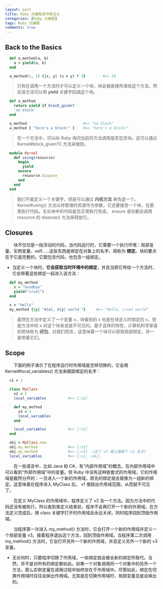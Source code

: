 ```yaml
---
layout: post
title: Ruby 元编程读书笔记七
categories: [Ruby 元编程]
tags: Ruby 元编程
comments: true
---
```


## Back to the Basics

```ruby
  def a_method(a, b)
    a + yield(a, b)
  end

  a_method(1, 2) {|x, y| (x + y) * 3}        #=> 10
```
>只有在调用一个方法时才可以定义一个块，块会被直接传递给这个方法，然后该方法可以用 **yield** 关键字回调这个块。

```ruby
  def a_method
    return yield if block_given?
    'no block'
  end

  a_method                          #=> "no block"
  a_method { "here's a block!" }    #=> "here's a block!"
```
>在一个方法中，可以向 Ruby 询问当前的方法调用是否包含块。这可以通过 Kernel#block_given?() 方法来做到。

```ruby
  module Kernel
    def using(resource)
      begin
        yield
      ensure
        resource.dispose
      end
    end
  end
```
>我们不能定义一个关键字，但是可以通过 **内核方法** 来伪造一个。 Kernel#using() 方法以待管理的资源作为参数，它还要接受一个块，在那里执行代码。无论块中的代码是否正常执行完成， ensure 语句都会调用 resource 的 dispose() 方法来释放它。

## Closures

&emsp;&emsp;块不仅仅是一段浮动的代码，当代码运行时，它需要一个执行环境：局部变量、实例变量、self......这些东西是绑定在对象上的名字，简称为 **绑定**。块的要点在于它是完整的，它既包含代码，也包含一组绑定。

* 当定义一个块时，**它会获取当时环境中的绑定**，并且当把它传给一个方法时，它会带着这些绑定一起进入该方法：
```ruby
  def my_method
    x = "Goodbye"
    yield("cruel")
  end

  x = "Hello"
  my_method {|y| "#{x}, #{y} world "}     #=> "Hello, cruel world"
```
>虽然在方法中定义了一个变量 x，块看到的 x 也是在块定义时绑定的 x，但是方法中的 x 对这个块来说是不可见的。基于这样的特性，计算机科学家喜欢把块称为 **闭包**。对我们而言，这意味着一个块可以获取局部绑定，并一直带着它们。

## Scope

&emsp;&emsp;下面的例子演示了在程序运行时作用域是怎样切换的，它会用 Kernel#local_variables() 方法来跟踪绑定的名字：
```ruby
  v1 = 1

  class MyClass
    v2 = 2
    local_variables          #=> [:v2]

    def my_method
      v3 = 3
      local_variables
    end

    local_variables          #=> [:v2]
  end

  obj = MyClass.new
  obj.my_method              #=> [:v3]
  obj.my_method              #=> [:v3]  (这个 v3 跟上面那个 v3 无关)
  local_variables            #=> [:v1, :obj]
```
&emsp;&emsp;在一些语言中，比如 Java 和 C#，有“内部作用域”的概念。在内部作用域中可以看到“外部作用域”中的变量。但 Ruby 中没有这种嵌套式的作用域，它的作用域是截然分开的：一旦进入一个新的作用域，原先的绑定就会替换为一组新的绑定。这意味着在程序进入 MyClass 后， v1 便超出作用域范围，从而就不可见了。

&emsp;&emsp;在定义 MyClass 的作用域中，程序定义了 v2 及一个方法。因为方法中的代码还没有被执行，所以直到类定义结束前，程序不会再打开一个新的作用域。在方法定义完成后，用 class 关键字打开的作用域会永远关闭，同时程序回到顶级作用域。

&emsp;&emsp;当程序第一次进入 my_method() 方法时，它会打开一个新的作用域并定义一个局部变量 v3。接着程序退出这个方法，回到顶级作用域。当程序第二次调用 my_method() 方法时，它会打开另外一个新的作用域，并且定义另外一个新的 v3 变量。

* 无论何时，只要程序切换了作用域，一些绑定就会被全新的绑定所取代。当然，并不是对所有的绑定都如此。如果一个对象调用同一个对象中的另外一个方法，那么实例变量在调用过程中始终存在于作用域中。尽管如此，绑定在切换作用域时往往会掉出作用域。尤其是在切换作用域时，局部变量总是会掉出的。
